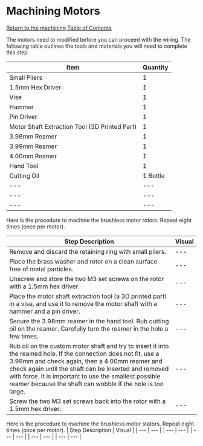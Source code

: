 # Machining Motors

[Return to the machining Table of Contents](https://github.com/EmiliaPsacharopoulos/Quadruped-8dof-Robot/tree/main/Machining#machining)

The motors need to modified before you can proceed with the wiring. The following table outlines the tools and materials you will need to complete this step.

| Item | Quantity |
| --- | --- |
| Small Pliers | 1 |
| 1.5mm Hex Driver | 1 |
| Vise | 1 |
| Hammer | 1 |
| Pin Driver | 1 |
| Motor Shaft Extraction Tool (3D Printed Part) | 1 |
| 3.98mm Reamer | 1 |
| 3.99mm Reamer | 1 |
| 4.00mm Reamer | 1 |
| Hand Tool | 1 |
| Cutting Oil | 1 Bottle |
| --- | --- |
| --- | --- |
| --- | --- |


Here is the procedure to machine the brushless motor rotors. Repeat eight times (once per motor).

| Step Description | Visual | 
| --- | --- |
| Remove and discard the retaining ring with small pliers. | --- |
| Place the brass washer and rotor on a clean surface free of metal particles. | --- |
| Unscrew and store the two M3 set screws on the rotor with a 1.5mm hex driver. | --- |
| Place the motor shaft extraction tool (a 3D printed part) in a vise, and use it to remove the motor shaft with a hammer and a pin driver. | --- |
| Secure the 3.98mm reamer in the hand tool. Rub cutting oil on the reamer. Carefully turn the reamer in the hole a few times. | --- |
| Rub oil on the custom motor shaft and try to insert it into the reamed hole. If the connection does not fit, use a 3.99mm and check again, then a 4.00mm reamer and check again until the shaft can be inserted and removed with force. It is important to use the smallest possible reamer because the shaft can wobble if the hole is too large. | --- |
| Screw the two M3 set screws back into the rotor with a 1.5mm hex driver. | --- |


Here is the procedure to machine the brushless motor stators. Repeat eight times (once per motor).
| Step Description | Visual | 
| --- | --- |
| --- | --- |
| --- | --- |
| --- | --- |
| --- | --- |
